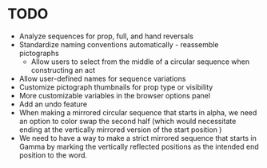 # TODO

- Analyze sequences for prop, full, and hand reversals
- Standardize naming conventions automatically - reassemble pictographs
  - Allow users to select from the middle of a circular sequence when constructing an act
- Allow user-defined names for sequence variations
- Customize pictograph thumbnails for prop type or visibility
- More customizable variables in the browser options panel
- Add an undo feature
- When making a mirrored circular sequence that starts in alpha, we need an option to color swap the second half (which would necessitate ending at the vertically mirrored version of the start position )
- We need to have a way to make a strict mirrored sequence that starts in Gamma by marking the vertically reflected positions as the intended end position to the word. 
